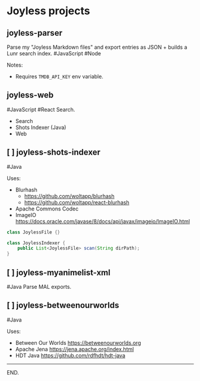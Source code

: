 # Joyless projects


## joyless-parser
Parse my "Joyless Markdown files" and export entries as JSON + builds a Lunr search index.
#JavaScript #Node

Notes:
- Requires `TMDB_API_KEY` env variable.


## joyless-web
#JavaScript #React
Search.

- Search
- Shots Indexer (Java)
- Web


## [ ] joyless-shots-indexer
#Java

Uses:
- Blurhash
    * https://github.com/woltapp/blurhash
    * https://github.com/woltapp/react-blurhash
- Apache Commons Codec
- ImageIO
https://docs.oracle.com/javase/8/docs/api/javax/imageio/ImageIO.html

```java
class JoylessFile {}

class JoylessIndexer {
    public List<JoylessFile> scan(String dirPath);
}
```


## [ ] joyless-myanimelist-xml
#Java
Parse MAL exports.


## [ ] joyless-betweenourworlds
#Java

Uses:
- Between Our Worlds https://betweenourworlds.org
- Apache Jena https://jena.apache.org/index.html
- HDT Java https://github.com/rdfhdt/hdt-java

---

END.

